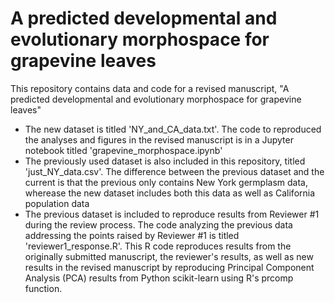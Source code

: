 # A predicted developmental and evolutionary morphospace for grapevine leaves

This repository contains data and code for a revised manuscript, "A predicted developmental and evolutionary morphospace for grapevine leaves"

-  The new dataset is titled 'NY_and_CA_data.txt'. The code to reproduced the analyses and figures in the revised manuscript is in a Jupyter notebook titled 'grapevine_morphospace.ipynb'
-  The previously used dataset is also included in this repository, titled 'just_NY_data.csv'. The difference between the previous dataset and the current is that the previous only contains New York germplasm data, wherease the new dataset includes both this data as well as California population data
-  The previous dataset is included to reproduce results from Reviewer #1 during the review process. The code analyzing the previous data addressing the points raised by Reviewer #1 is titled 'reviewer1_response.R'. This R code reproduces results from the originally submitted manuscript, the reviewer's results, as well as new results in the revised manuscript by reproducing Principal Component Analysis (PCA) results from Python scikit-learn using R's prcomp function.
